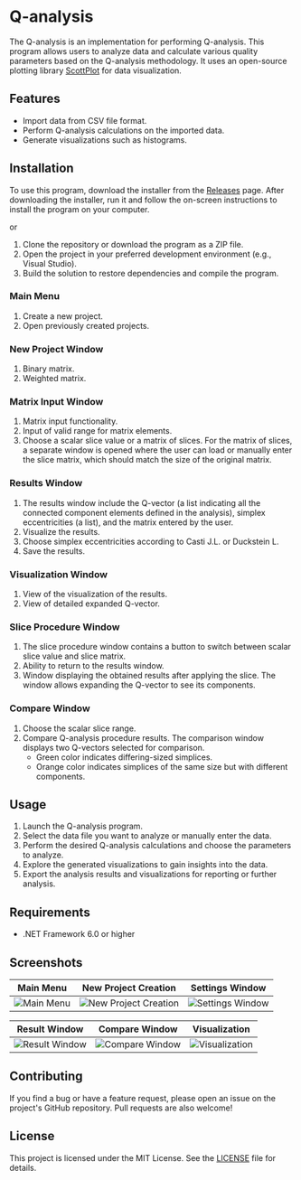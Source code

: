 # Q-analysis 

The Q-analysis is an implementation for performing Q-analysis. This program allows users to analyze data and calculate various quality parameters based on the Q-analysis methodology. It uses an open-source plotting library [ScottPlot](https://scottplot.net/) for data visualization.

## Features

- Import data from CSV file format.
- Perform Q-analysis calculations on the imported data.
- Generate visualizations such as histograms.

## Installation

To use this program, download the installer from the [Releases](https://github.com/Ivruix/AnalyticHierarchyProcess/releases) page. After downloading the installer, run it and follow the on-screen instructions to install the program on your computer.

or

1. Clone the repository or download the program as a ZIP file.
2. Open the project in your preferred development environment (e.g., Visual Studio).
3. Build the solution to restore dependencies and compile the program.

### Main Menu
1. Create a new project.
2. Open previously created projects.


### New Project Window
1. Binary matrix.
2. Weighted matrix.


### Matrix Input Window
1. Matrix input functionality.
2. Input of valid range for matrix elements.
3. Choose a scalar slice value or a matrix of slices. For the matrix of slices, a separate window is opened where the user can load or manually enter the slice matrix, which should match the size of the original matrix.

### Results Window
1. The results window include the Q-vector (a list indicating all the connected component elements defined in the analysis), simplex eccentricities (a list), and the matrix entered by the user.
2. Visualize the results.
3. Choose simplex eccentricities according to Casti J.L. or Duckstein L.
4. Save the results.


### Visualization Window
1. View of the visualization of the results.
2. View of detailed expanded Q-vector.


### Slice Procedure Window
1. The slice procedure window contains a button to switch between scalar slice value and slice matrix.
2. Ability to return to the results window.
3. Window displaying the obtained results after applying the slice. The window allows expanding the Q-vector to see its components.


### Compare Window
1. Choose the scalar slice range.
2. Compare Q-analysis procedure results. The comparison window displays two Q-vectors selected for comparison. 
   - Green color indicates differing-sized simplices. 
   - Orange color indicates simplices of the same size but with different components.


## Usage

1. Launch the Q-analysis program.
2. Select the data file you want to analyze or manually enter the data.
3. Perform the desired Q-analysis calculations and choose the parameters to analyze.
4. Explore the generated visualizations to gain insights into the data.
5. Export the analysis results and visualizations for reporting or further analysis.

## Requirements

- .NET Framework 6.0 or higher

## Screenshots

| Main Menu | New Project Creation | Settings Window |
| :--------:| :-----------------: | :-------------: |
| ![Main Menu](https://github.com/DeadRick/Q-analysis/assets/39325834/1ca3f979-329c-4c93-9332-81be144411d6) | ![New Project Creation](https://github.com/DeadRick/Q-analysis/assets/39325834/e4c03032-f647-4d9e-a839-9431b4ac37ef) | ![Settings Window](https://github.com/DeadRick/Q-analysis/assets/39325834/b67af330-8235-411a-b22e-22f80fc0bf53) |

| Result Window | Compare Window | Visualization |
| :-----------: | :------------: | :-----------: |
| ![Result Window](https://github.com/DeadRick/Q-analysis/assets/39325834/dafcaeb8-0dee-4245-ba1f-f35ccebe722e) | ![Compare Window](https://github.com/DeadRick/Q-analysis/assets/39325834/a8741321-df6e-400b-af81-5afc27725ce7) | ![Visualization](https://github.com/DeadRick/Q-analysis/assets/39325834/eb858b72-4bfc-4bf7-9e8d-804eccb9634a) |


## Contributing

If you find a bug or have a feature request, please open an issue on the project's GitHub repository. Pull requests are also welcome!

## License

This project is licensed under the MIT License. See the [LICENSE](./LICENSE) file for details.

